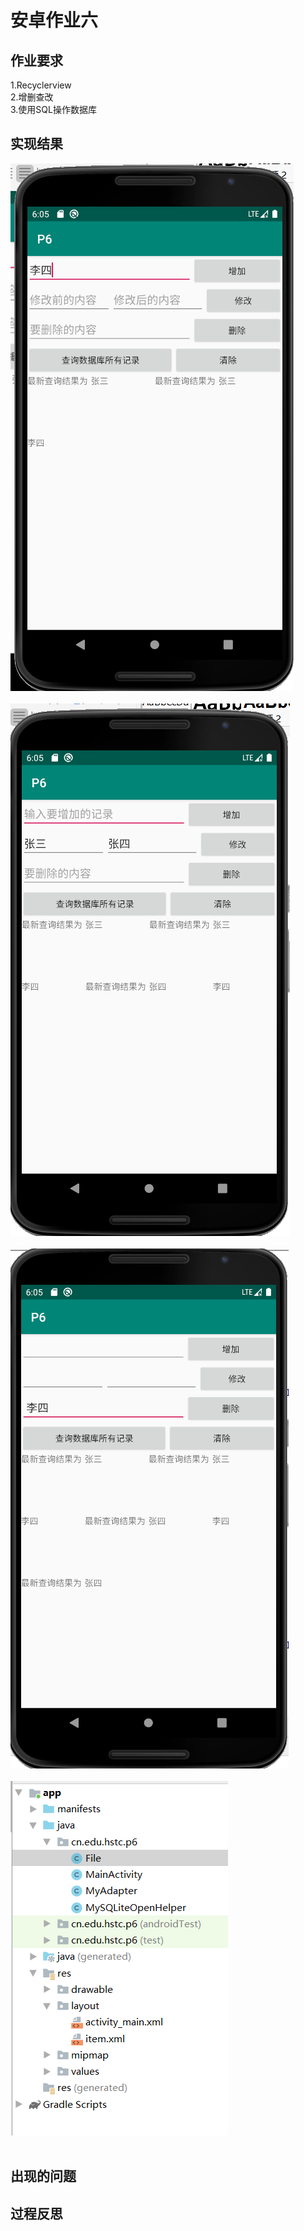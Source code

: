 安卓作业六
===========
作业要求<br>
-----------
1.Recyclerview<br>
2.增删查改<br>
3.使用SQL操作数据库<br>

实现结果<br>
-----------
![image](https://github.com/LS-56/2017112109_android/blob/master/P6.4/images/picture1.png)<br><br>
![image](https://github.com/LS-56/2017112109_android/blob/master/P6.4/images/picture2.png)<br><br>
![image](https://github.com/LS-56/2017112109_android/blob/master/P6.4/images/picture3.png)<br><br>
![image](https://github.com/LS-56/2017112109_android/blob/master/P6.4/images/picture7.png)<br><br>


出现的问题<br>
-----------
过程反思<br>
-----------
